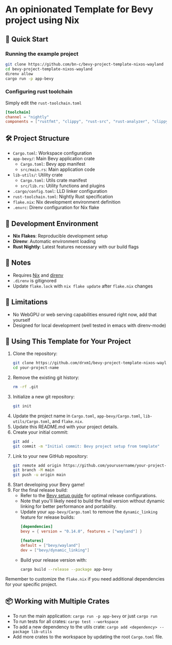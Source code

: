 # An opinionated Template for Bevy project using Nix

## 🚀 Quick Start

### Running the example project
```bash
git clone https://github.com/bn-c/bevy-project-template-nixos-wayland
cd bevy-project-template-nixos-wayland
direnv allow
cargo run -p app-bevy
```

### Configuring rust toolchain
Simply edit the `rust-toolchain.toml`
```toml
[toolchain]
channel = "nightly"
components = ["rustfmt", "clippy", "rust-src", "rust-analyzer", "clippy"] 
```

## 🛠 Project Structure

- `Cargo.toml`: Workspace configuration
- `app-bevy/`: Main Bevy application crate
  - `Cargo.toml`: Bevy app manifest
  - `src/main.rs`: Main application code
- `lib-utils/`: Utility crate
  - `Cargo.toml`: Utils crate manifest
  - `src/lib.rs`: Utility functions and plugins
- `.cargo/config.toml`: LLD linker configuration
- `rust-toolchain.toml`: Nightly Rust specification
- `flake.nix`: Nix development environment definition
- `.envrc`: Direnv configuration for Nix flake

## 🧰 Development Environment

- **Nix Flakes**: Reproducible development setup
- **Direnv**: Automatic environment loading
- **Rust Nightly**: Latest features necessary with our build flags

## 📝 Notes

- Requires [Nix](https://nixos.org/) and [direnv](https://direnv.net/)
- `.direnv` is gitignored
- Update `flake.lock` with `nix flake update` after `flake.nix` changes

## 🚫 Limitations

- No WebGPU or web serving capabilities ensured right now, add that yourself
- Designed for local development (well tested in emacs with direnv-mode)

## 🔧 Using This Template for Your Project

1. Clone the repository:
   ```bash
   git clone https://github.com/drxm1/bevy-project-template-nixos-wayland.git your-project-name
   cd your-project-name
   ```
2. Remove the existing git history:
   ```bash
   rm -rf .git
   ```
3. Initialize a new git repository:
   ```bash
   git init
   ```
4. Update the project name in `Cargo.toml`, `app-bevy/Cargo.toml`, `lib-utils/Cargo.toml`, and `flake.nix`.
5. Update this README.md with your project details.
6. Create your initial commit:
   ```bash
   git add .
   git commit -m "Initial commit: Bevy project setup from template"
   ```
7. Link to your new GitHub repository:
   ```bash
   git remote add origin https://github.com/yourusername/your-project-name.git
   git branch -M main
   git push -u origin main
   ```
8. Start developing your Bevy game!
9. For the final release build:
   - Refer to the [Bevy setup guide](https://bevyengine.org/learn/quick-start/getting-started/setup/) for optimal release configurations.
   - Note that you'll likely need to build the final version without dynamic linking for better performance and portability.
   - Update your `app-bevy/Cargo.toml` to remove the `dynamic_linking` feature for release builds:
     ```toml
     [dependencies]
     bevy = { version = "0.14.0", features = ["wayland"] }
     
     [features]
     default = ["bevy/wayland"]
     dev = ["bevy/dynamic_linking"]
     ```
   - Build your release version with:
     ```bash
     cargo build --release --package app-bevy
     ```

Remember to customize the `flake.nix` if you need additional dependencies for your specific project.

## 📦 Working with Multiple Crates

- To run the main application: `cargo run -p app-bevy` or just `cargo run`
- To run tests for all crates: `cargo test --workspace`
- To add a new dependency to the utils crate: `cargo add <dependency> --package lib-utils`
- Add more crates to the workspace by updating the root `Cargo.toml` file.
